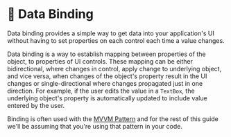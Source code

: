 # 🔄 Data Binding

Data binding provides a simple way to get data into your application's UI without having to set properties on each control each time a value changes.

Data binding is a way to establish mapping between properties of the object, to properties of UI controls. These mapping can be either bidirectional, where changes in control, apply change to underlying object, and vice versa, when changes of the object's property result in the UI changes or single-directional where changes propagated just in one direction. For example, if the user edits the value in a `TextBox`, the underlying object's property is automatically updated to include value entered by the user.

Binding is often used with the [MVVM Pattern](https://msdn.microsoft.com/en-us/library/hh848246.aspx) and for the rest of this guide we'll be assuming that you're using that pattern in your code.

